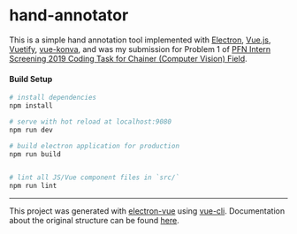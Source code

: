 # hand-annotator

This is a simple hand annotation tool implemented with [Electron](https://electronjs.org/), [Vue.js](https://vuejs.org/index.html), [Vuetify](https://vuetifyjs.com/), [vue-konva](https://konvajs.org/docs/vue/), and was my submission for Problem 1 of [PFN Intern Screening 2019 Coding Task for Chainer (Computer Vision) Field](https://github.com/pfnet/intern-coding-tasks/tree/master/2019/chainer_computer_vision).

#### Build Setup

``` bash
# install dependencies
npm install

# serve with hot reload at localhost:9080
npm run dev

# build electron application for production
npm run build


# lint all JS/Vue component files in `src/`
npm run lint

```

---

This project was generated with [electron-vue](https://github.com/SimulatedGREG/electron-vue) using [vue-cli](https://github.com/vuejs/vue-cli). Documentation about the original structure can be found [here](https://simulatedgreg.gitbooks.io/electron-vue/content/index.html).
